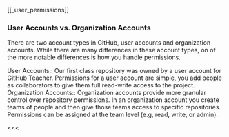[[_user_permissions]]
### User Accounts vs. Organization Accounts

There are two account types in GitHub, user accounts and organization accounts. While there are many differences in these account types, on of the more notable differences is how you handle permissions.

User Accounts:: Our first class repository was owned by a user account for GitHub Teacher. Permissions for a user account are simple, you add people as collaborators to give them full read-write access to the project.
Organization Accounts:: Organization accounts provide more granular control over repository permissions. In an organization account you create teams of people and then give those teams access to specific repositories. Permissions can be assigned at the team level (e.g, read, write, or admin).

<<<
